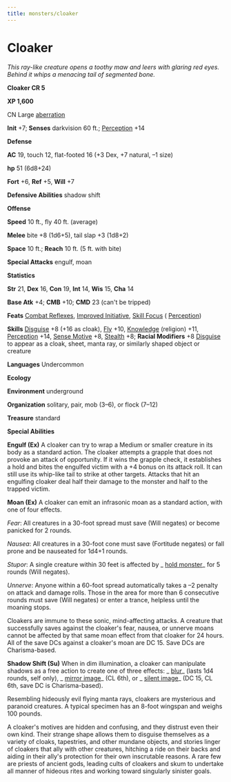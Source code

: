 ```yaml
---
title: monsters/cloaker
---
```

# Cloaker

_This ray-like creature opens a toothy maw and leers with glaring red eyes. Behind it whips a menacing tail of segmented bone._

**Cloaker CR 5**

**XP 1,600**

CN Large [aberration](creatureTypes#_aberration)

**Init** +7; **Senses** darkvision 60 ft.; [Perception](../skills/perception#_perception) +14

**Defense**

**AC** 19, touch 12, flat-footed 16 (+3 Dex, +7 natural, –1 size)

**hp** 51 (6d8+24)

**Fort** +6, **Ref** +5, **Will** +7

**Defensive Abilities** shadow shift

**Offense**

**Speed** 10 ft., fly 40 ft. (average)

**Melee** bite +8 (1d6+5), tail slap +3 (1d8+2)

**Space** 10 ft.; **Reach** 10 ft. (5 ft. with bite)

**Special Attacks** engulf, moan

**Statistics**

**Str** 21, **Dex** 16, **Con** 19, **Int** 14, **Wis** 15, **Cha** 14

**Base Atk** +4; **CMB** +10; **CMD** 23 (can't be tripped)

**Feats** [Combat Reflexes](../feats#_combat-reflexes), [Improved Initiative](../feats#_improved-initiative), [Skill Focus](../feats#_skill-focus) ( [Perception](../skills/perception#_perception))

**Skills** [Disguise](../skills/disguise#_disguise) +8 (+16 as cloak), [Fly](../skills/fly#_fly) +10, [Knowledge](../skills/knowledge#_knowledge) (religion) +11, [Perception](../skills/perception#_perception) +14, [Sense Motive](../skills/senseMotive#_sense-motive) +8, [Stealth](../skills/stealth#_stealth) +8; **Racial Modifiers** +8 [Disguise](../skills/disguise#_disguise) to appear as a cloak, sheet, manta ray, or similarly shaped object or creature

**Languages** Undercommon

**Ecology**

**Environment** underground

**Organization** solitary, pair, mob (3–6), or flock (7–12)

**Treasure** standard

**Special Abilities**

**Engulf (Ex)** A cloaker can try to wrap a Medium or smaller creature in its body as a standard action. The cloaker attempts a grapple that does not provoke an attack of opportunity. If it wins the grapple check, it establishes a hold and bites the engulfed victim with a +4 bonus on its attack roll. It can still use its whip-like tail to strike at other targets. Attacks that hit an engulfing cloaker deal half their damage to the monster and half to the trapped victim.

**Moan (Ex)** A cloaker can emit an infrasonic moan as a standard action, with one of four effects.

_Fear_: All creatures in a 30-foot spread must save (Will negates) or become panicked for 2 rounds.

_Nausea_: All creatures in a 30-foot cone must save (Fortitude negates) or fall prone and be nauseated for 1d4+1 rounds.

_Stupor_: A single creature within 30 feet is affected by _ [hold monster](../spells/holdMonster#_hold-monster)_ for 5 rounds (Will negates).

_Unnerve_: Anyone within a 60-foot spread automatically takes a –2 penalty on attack and damage rolls. Those in the area for more than 6 consecutive rounds must save (Will negates) or enter a trance, helpless until the moaning stops.

Cloakers are immune to these sonic, mind-affecting attacks. A creature that successfully saves against the cloaker's fear, nausea, or unnerve moans cannot be affected by that same moan effect from that cloaker for 24 hours. All of the save DCs against a cloaker's moan are DC 15. Save DCs are Charisma-based.

**Shadow Shift (Su)** When in dim illumination, a cloaker can manipulate shadows as a free action to create one of three effects: _ [blur](../spells/blur#_blur)_ (lasts 1d4 rounds, self only), _ [mirror image](../spells/mirrorImage#_mirror-image)_ (CL 6th), or _ [silent image](../spells/silentImage#_silent-image)_ (DC 15, CL 6th, save DC is Charisma-based).

Resembling hideously evil flying manta rays, cloakers are mysterious and paranoid creatures. A typical specimen has an 8-foot wingspan and weighs 100 pounds.

A cloaker's motives are hidden and confusing, and they distrust even their own kind. Their strange shape allows them to disguise themselves as a variety of cloaks, tapestries, and other mundane objects, and stories linger of cloakers that ally with other creatures, hitching a ride on their backs and aiding in their ally's protection for their own inscrutable reasons. A rare few are priests of ancient gods, leading cults of cloakers and skum to undertake all manner of hideous rites and working toward singularly sinister goals.

